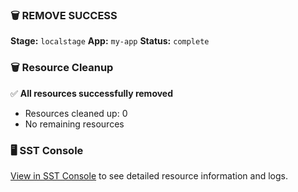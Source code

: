 ### 🗑️ REMOVE SUCCESS

**Stage:** `localstage`
**App:** `my-app`
**Status:** `complete`

### 🗑️ Resource Cleanup

✅ **All resources successfully removed**
- Resources cleaned up: 0
- No remaining resources

### 🖥️ SST Console

[View in SST Console](https://sst.dev/u/9d14bf2c) to see detailed resource information and logs.
